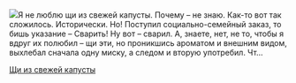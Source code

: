 <!--2025-07-29 09:52:49-->
<div class="yb">
  <div class="rss povarenok"><a href="https://www.povarenok.ru/recipes/show/182953/"><img src="https://www.povarenok.ru/data/cache/2025jul/29/42/3185768_56001-640x480.jpg"></a>Я не люблю щи из свежей капусты. Почему – не знаю. Как-то вот так сложилось. Исторически. Но! Поступил социально-семейный заказ, то бишь указание – Сварить! Ну вот – сварил. 
А, знаете, нет, не то, чтобы я вдруг их полюбил – щи эти, но проникшись ароматом и внешним видом, выхлебал сначала одну миску, а следом и вторую употребил.
Чт... <p class="titl"><a href="https://www.povarenok.ru/recipes/show/182953/">Щи из свежей капусты</a></p></div>
</div>
